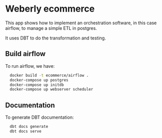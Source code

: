 # Weberly ecommerce

This app shows how to implement an orchestration software, in this case airflow, to manage a simple ETL in postgres.

It uses DBT to do the transformation and testing.


## Build airflow

To run airflow, we have:

```bash
  docker build -t ecommerce/airflow .
  docker-compose up postgres
  docker-compose up initdb 
  docker-compose up webserver scheduler
```


## Documentation

To generate DBT documentation:

```bash
  dbt docs generate
  dbt docs serve
```
